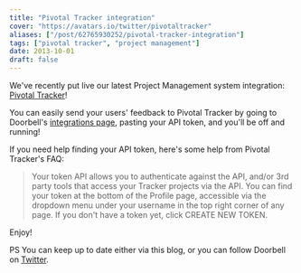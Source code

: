 ```yaml
---
title: "Pivotal Tracker integration"
cover: "https://avatars.io/twitter/pivotaltracker"
aliases: ["/post/62765930252/pivotal-tracker-integration"]
tags: ["pivotal tracker", "project management"]
date: 2013-10-01
draft: false
---
```


We've recently put live our latest Project Management system integration: [Pivotal Tracker](https://www.pivotaltracker.com)!

You can easily send your users' feedback to Pivotal Tracker by going to Doorbell's [integrations page](https://doorbell.io/integrations#pivotaltracker), pasting your API token, and you'll be off and running!

<!--more-->

If you need help finding your API token, here's some help from Pivotal Tracker's FAQ:

> Your token API allows you to authenticate against the API, and/or 3rd party tools that access your Tracker projects via the API. You can find your token at the bottom of the Profile page, accessible via the dropdown menu under your username in the top right corner of any page. If you don't have a token yet, click CREATE NEW TOKEN.

Enjoy!

PS You can keep up to date either via this blog, or you can follow Doorbell on [Twitter](https://twitter.com/doorbell_io).
